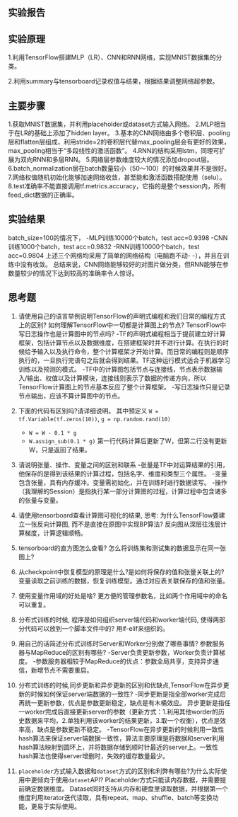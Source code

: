 ## 实验报告
## 实验原理
1.利用TensorFlow搭建MLP（LR）、CNN和RNN网络，实现MNIST数据集的分类。

2.利用summary与tensorboard记录权值与结果，根据结果调整网络超参数。
## 主要步骤
1.获取MNIST数据集，并利用placeholder或dataset方式输入网络。
2.MLP相当于在LR的基础上添加了hidden layer。
3.基本的CNN网络由多个卷积层、pooling层和flatten层组成，利用stride=2的卷积层代替max_pooling层会有更好的效果，max_pooling相当于“多段线性的激活函数”。
4.RNN的结构采用lstm，同理可扩展为双向RNN和多层RNN。
5.网络层参数维度较大的情况添加dropout层。
6.batch_normalization层在batch数量较小（50～100）的时候效果并不是很好。
7.网络权值随机初始化能够加速网络收敛，甚至能和激活函数搭配使用（selu）。
8.test准确率不能直接调用tf.metrics.accuracy，它指的是整个session内，所有feed_dict数据的正确率。
## 实验结果
batch_size=100的情况下，
-MLP训练10000个batch，test acc=0.9398
-CNN训练1000个batch，test acc=0.9832
-RNN训练10000个batch，test acc=0.9804
上述三个网络均采用了简单的网络结构（电脑跑不动- -），并且在训练中没有收敛。
总结来说，CNN网络能够较好的对图片做分类，但RNN能够在参数量较少的情况下达到较高的准确率令人惊讶。

## 思考题
1. 请使用自己的语言举例说明TensorFlow的声明式编程和我们日常的编程方式上的区别? 如何理解TensorFlow中一切都是计算图上的节点? TensorFlow中写日志操作也是计算图中的节点吗?
-TF的声明式编程相当于提前建立好计算框架，包括计算节点以及数据维度，在搭建框架时并不进行计算。在执行的时候给予输入以及执行命令，整个计算框架才开始计算。而日常的编程则是顺序执行的，一旦执行完语句之后就会得到结果。TF这种运行模式适合于机器学习训练以及预测的模式。
-TF中的计算图包括节点与连接线，节点表示数据输入/输出、权值以及计算模块，连接线则表示了数据的传递方向，所以TensorFlow计算图上的节点基本反应了整个计算框架。
-写日志操作只是记录节点输出，应该不算计算图中的节点。

2. 下面的代码有区别吗?请详细说明。 其中预定义 `W = tf.Variable(tf.zeros(10))`, `g = np.random.rand(10)`
    - `W = W - 0.1 * g`
    - `W.assign_sub(0.1 * g)`
第一行代码计算后更新了W，但第二行没有更新W，只是返回了结果。

3. 请说明张量、操作、变量之间的区别和联系
-张量是TF中对运算结果的引用，他保存的是得到该结果的计算过程，包括名字、维度和类型三个属性。
-变量包含张量，具有内存缓冲。变量需初始化，并在训练时进行数据读写。
-操作（我理解的Session）是指执行某一部分计算图的过程，计算过程中包含诸多的张量与变量。

4. 请使用tensorboard查看计算图可视化的结果, 思考: 为什么TensorFlow要建立一张反向计算图, 而不是直接在原图中实现BP算法?
反向图从深层往浅层计算梯度，计算逻辑顺畅。

5. tensorboard的直方图怎么查看? 怎么将训练集和测试集的数据显示在同一张图上?


6. 从checkpoint中恢复模型的原理是什么?是如何将保存的值和张量关联上的?
变量读取之前训练的数据，恢复训练模型。通过对应表关联保存的值和张量。

7. 使用变量作用域的好处是啥?
更方便的管理参数名，比如两个作用域中的命名可以重复。

8. 分布式训练的时候, 程序是如何组织server端代码和worker端代码, 使得两部分代码可以放到一个脚本文件中的?
用if-elif来组织的。

9. 用自己的话简述分布式训练时Server和Worker分别做了哪些事情? 参数服务器与MapReduce的区别有哪些?
-Server负责更新参数，Worker负责计算梯度。
-参数服务器相较于MapReduce的优点：参数全局共享，支持异步通信，新增节点不需要重启。

10. 分布式训练的时候,同步更新和异步更新的区别和优缺点,TensorFlow在异步更新的时候如何保证server端数据的一致性?
-同步更新是指全部worker完成后再统一更新参数，优点是参数更新稳定，缺点是有木桶效应。
异步更新是指任一worker完成后直接更新server的参数（更新方式：1.利用其他worder的历史数据来平均，2.单独利用该worker的结果更新，3.取一个权衡），优点是效率高，缺点是参数更新不稳定。
-TensorFlow在异步更新的时候利用一致性hash算法来保证server端数据一致性，算法主要原理是将数据和server利用hash算法映射到圆环上，并将数据存储到顺时针最近的server上。一致性hash算法也使得server增删时，失效的缓存数量最少。
 

11. `placeholder`方式输入数据和`dataset`方式的区别和利弊有哪些?为什么实际使用中更倾向于使用`dataset`API?
Placeholder方式只能读内存数据，并需要提前确定数据维度。
Dataset同时支持从内存和硬盘里读取数据，并根据第一个维度利用iterator迭代读取，具有repeat、map、shuffle、batch等变换功能，更易于实际使用。
